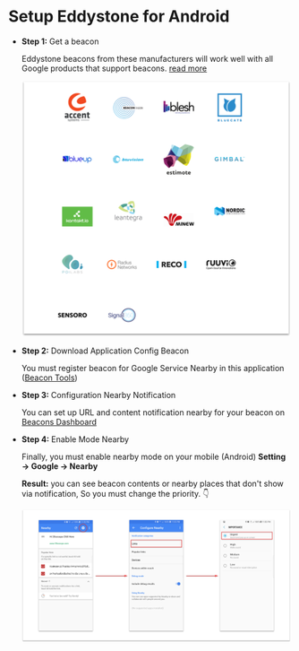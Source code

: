 # Setup Eddystone for Android

- **Step 1:** Get a beacon

    Eddystone beacons from these manufacturers will work well with all Google products that support beacons. [read more](https://developers.google.com/beacons/eddystone#beacon_manufacturers)

    ![string](image//product.png)

- **Step 2:** Download Application Config Beacon

    You must register beacon for Google Service Nearby in this application
    ([Beacon Tools](https://play.google.com/store/apps/details?id=com.google.android.apps.location.beacon.beacontools))

- **Step 3:** Configuration Nearby Notification

    You can set up URL and content notification nearby for your beacon on [Beacons Dashboard](https://developers.google.com/beacons/dashboard/)

- **Step 4:** Enable Mode Nearby

    Finally, you must enable nearby mode on your mobile (Android) **Setting -> Google -> Nearby**

    **Result:** you can see beacon contents or nearby places that don't show via notification, So you must change the priority. 👇

    ![string](image//step-setting.png)